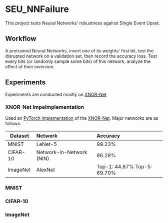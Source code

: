 # SEU_NNFailure
This project tests Neural Networks' robustness against Single Event Upset.

## Workflow

A pretrained Neural Networks, invert one of its weights' first bit, test the disrupted network on a validation set, then record the accuracy loss. Test every bits (or randomly sample some bits) of this network, analyze the effect of their inversion.

## Experiments

Experiments are conducted mostly on  [XNOR-Net](https://github.com/allenai/XNOR-Net)

### XNOR-Net ImpeImplementation

Used an [PyTorch implementation](https://github.com/jiecaoyu/XNOR-Net-PyTorch) of the [XNOR-Net](https://github.com/allenai/XNOR-Net). Major networks are as follows:

| Dataset  | Network                  | Accuracy                    |
| -------- | :----------------------- | :-------------------------- |
| MNIST    | LeNet-5                  | 99.23%                      |
| CIFAR-10 | Network-in-Network (NIN) | 86.28%                      |
| ImageNet | AlexNet                  | Top-1: 44.87% Top-5: 69.70% |

### MNIST

### CIFAR-10

### ImageNet